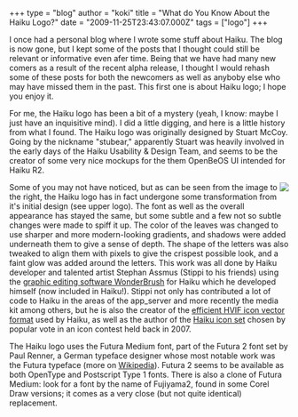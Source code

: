 +++
type = "blog"
author = "koki"
title = "What do You Know About the Haiku Logo?"
date = "2009-11-25T23:43:07.000Z"
tags = ["logo"]
+++

<p>I once had a personal blog where I wrote some stuff about Haiku. The blog is now gone, but I kept some of the posts that I thought could still be relevant or informative even afer time. Being that we have had many new comers as a result of the recent alpha release, I thought I would rehash some of these posts for both the newcomers as well as anyboby else who may have missed them in the past. This first one is about Haiku logo; I hope you enjoy it.</p>
<!--break-->
<p>For me, the Haiku logo has been a bit of a mystery (yeah, I know: maybe I just have an inquisitive mind). I did a little digging, and here is a little history from what I found. The Haiku logo was originally designed by Stuart McCoy. Going by the nickname "stubear," apparently Stuart was heavily involved in the early days of the Haiku Usability & Design Team, and seems to be the creator of some very nice mockups for the them OpenBeOS UI intended for Haiku R2.</p>

<img src="/files/2009-11-24_haiku-logo-before-and-after.png" align="right" /><p>Some of you may not have noticed, but as can be seen from the image to the right, the Haiku logo has in fact undergone some transformation from it's initial design (see upper logo). The font as well as the overall appearance has stayed the same, but some subtle and a few not so subtle changes were made to spiff it up. The color of the leaves was changed to use sharper and more modern-looking gradients, and shadows were added underneath them to give a sense of depth. The shape of the letters was also tweaked to align them with pixels to give the crispest possible look, and a faint glow was added around the letters. This work was all done by Haiku developer and talented artist Stephan Assmus (Stippi to his friends) using the <a href="http://www.yellowbites.com/wonderbrush.html">graphic editing software WonderBrush</a> for Haiku which he developed himself (now included in Haiku!). Stippi not only has contributed a lot of code to Haiku in the areas of the app_server and more recently the media kit among others, but he is also the creator of the <a href="/articles/2006-11-13_why_haiku_vector_icons_are_so_small">efficient HVIF icon vector format</a> used by Haiku, as well as the author of the <a href="http://bug-no.petterhj.net/iconcontest/visualizer/?set=stippi&size=&res=1">Haiku icon set</a> chosen by popular vote in an icon contest held back in 2007.</p>

<p>The Haiku logo uses the Futura Medium font, part of the Futura 2 font set by Paul Renner, a German typeface designer whose most notable work was the Futura typeface (more on <a href="http://en.wikipedia.org/wiki/Paul_Renner">Wikipedia</a>). Futura 2 seems to be available as both OpenType and Postscript Type 1 fonts. There is also a clone of Futura Medium: look for a font by the name of Fujiyama2, found in some Corel Draw versions; it comes as a very close (but not quite identical) replacement.</p>